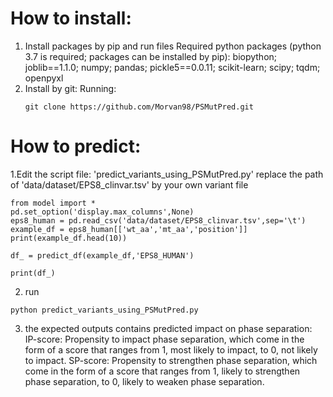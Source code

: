 # How to install: 
1. Install packages by pip and run files
  Required python packages (python 3.7 is required; packages can be installed by pip):
  biopython; joblib==1.1.0; numpy; pandas; pickle5==0.0.11; scikit-learn; scipy; tqdm; openpyxl
2. Install by git:
   Running:
   ```
   git clone https://github.com/Morvan98/PSMutPred.git
   ```
# How to predict:
1.Edit the script file: 'predict_variants_using_PSMutPred.py'
  replace the path of 'data/dataset/EPS8_clinvar.tsv' by your own variant file
  ```
  from model import *
  pd.set_option('display.max_columns',None)
  eps8_human = pd.read_csv('data/dataset/EPS8_clinvar.tsv',sep='\t')
  example_df = eps8_human[['wt_aa','mt_aa','position']]
  print(example_df.head(10))
  
  df_ = predict_df(example_df,'EPS8_HUMAN')
  
  print(df_)
  ```
2. run 
```
python predict_variants_using_PSMutPred.py
```
3. the expected outputs contains predicted impact on phase separation:
IP-score:
Propensity to impact phase separation, which come in the form of a score that ranges from 1, most likely to impact, to 0, not likely to impact.
SP-score:
Propensity to strengthen phase separation, which come in the form of a score that ranges from 1, likely to strengthen phase separation, to 0, likely to weaken phase separation.

